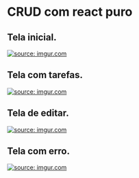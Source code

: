 # CRUD com react puro

## Tela inicial.

<a href="https://imgur.com/g9TgZ8t"><img src="https://i.imgur.com/g9TgZ8t.png" title="source: imgur.com" /></a>

## Tela com tarefas.

<a href="https://imgur.com/8d4qY1j"><img src="https://i.imgur.com/8d4qY1j.png" title="source: imgur.com" /></a>

## Tela de editar.

<a href="https://imgur.com/9JnVOaz"><img src="https://i.imgur.com/9JnVOaz.png" title="source: imgur.com" /></a>

## Tela com erro.

<a href="https://imgur.com/F7GTLOl"><img src="https://i.imgur.com/F7GTLOl.png" title="source: imgur.com" /></a>